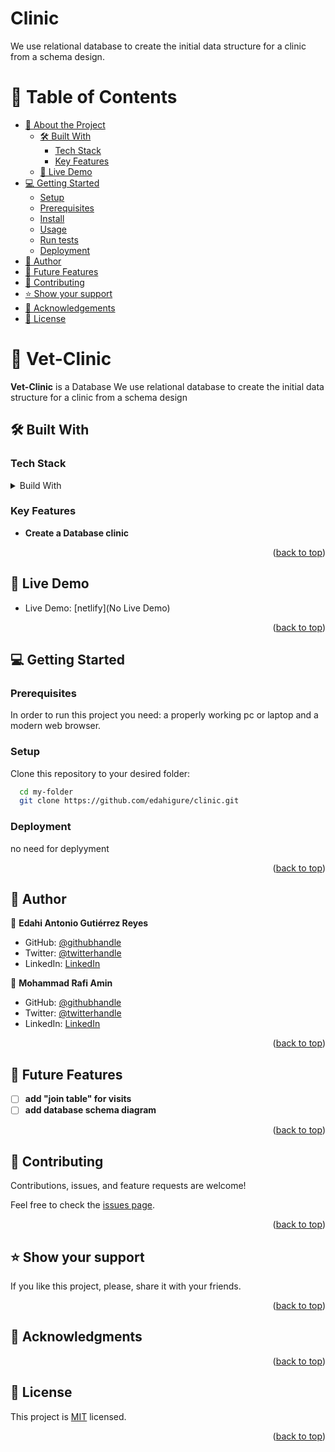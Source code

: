 # Clinic
We use relational database to create the initial data structure for a clinic from a schema design. 
<a name="readme-top"></a>

# 📗 Table of Contents

- [📖 About the Project](#about-project)
  - [🛠 Built With](#built-with)
    - [Tech Stack](#tech-stack)
    - [Key Features](#key-features)
  - [🚀 Live Demo](#live-demo)
- [💻 Getting Started](#getting-started)
  - [Setup](#setup)
  - [Prerequisites](#prerequisites)
  - [Install](#install)
  - [Usage](#usage)
  - [Run tests](#run-tests)
  - [Deployment](#deployment)
- [👥 Author](#author)
- [🔭 Future Features](#future-features)
- [🤝 Contributing](#contributing)
- [⭐️ Show your support](#support)
- [🙏 Acknowledgements](#acknowledgements)
- [📝 License](#license)

# 📖 Vet-Clinic <a name="about-project"></a>

**Vet-Clinic** is a Database We use relational database to create the initial data structure for a  clinic from a schema design

## 🛠 Built With <a name="built-with"></a>

### Tech Stack <a name="tech-stack"></a>

<details>
  <summary>Build With</summary>
  <ul>
    <li><a href="">PostgreSql</a></li>
    <li><a href="">Psql</a></li>
  </ul>
</details>

### Key Features <a name="key-features"></a>

- **Create a Database clinic**


<p align="right">(<a href="#readme-top">back to top</a>)</p>

## 🚀 Live Demo <a name="live-demo"></a>

 - Live Demo: [netlify](No Live Demo)

<p align="right">(<a href="#readme-top">back to top</a>)</p>


## 💻 Getting Started <a name="getting-started"></a>

### Prerequisites

In order to run this project you need: a properly working pc or laptop and a modern web browser.

### Setup

Clone this repository to your desired folder:

```sh
  cd my-folder
  git clone https://github.com/edahigure/clinic.git
```

### Deployment
no need for deplyyment 

<p align="right">(<a href="#readme-top">back to top</a>)</p>

## 👥 Author <a name="author"></a>

👤 **Edahi Antonio Gutiérrez Reyes**

- GitHub: [@githubhandle](https://github.com/edahigure)
- Twitter: [@twitterhandle](https://twitter.com/edahigure)
- LinkedIn: [LinkedIn](https://www.linkedin.com/in/edahigure/)

👤 **Mohammad Rafi Amin**

- GitHub: [@githubhandle](https://github.com/mrkamin)
- Twitter: [@twitterhandle](https://twitter.com/Mohamma63974237)
- LinkedIn: [LinkedIn](https://www.linkedin.com/in/mohammad-rafi-amin-63b4319b/)

<p align="right">(<a href="#readme-top">back to top</a>)</p>

## 🔭 Future Features <a name="future-features"></a>

- [ ] **add "join table" for visits**
- [ ] **add database schema diagram**

<p align="right">(<a href="#readme-top">back to top</a>)</p>

## 🤝 Contributing <a name="contributing"></a>

Contributions, issues, and feature requests are welcome!

Feel free to check the [issues page](https://github.com/mrkamin/Vet-Clinic/issues).

<p align="right">(<a href="#readme-top">back to top</a>)</p>

## ⭐️ Show your support <a name="support"></a>

If you like this project, please, share it with your friends.

<p align="right">(<a href="#readme-top">back to top</a>)</p>

## 🙏 Acknowledgments <a name="acknowledgements"></a>


<p align="right">(<a href="#readme-top">back to top</a>)</p>

## 📝 License <a name="license"></a>

This project is [MIT](https://github.com/mrkamin/Vet-Clinic/blob/Dev/LICENSE) licensed.

<p align="right">(<a href="#readme-top">back to top</a>)</p>